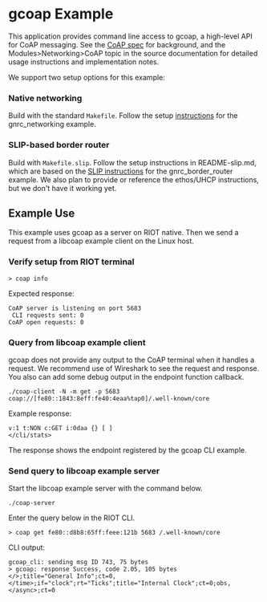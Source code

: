 # gcoap Example

This application provides command line access to gcoap, a high-level API for CoAP messaging. See the [CoAP spec][1] for background, and the Modules>Networking>CoAP topic in the source documentation for detailed usage instructions and implementation notes.

We support two setup options for this example:

### Native networking
Build with the standard `Makefile`. Follow the setup [instructions][2] for the gnrc_networking example.

### SLIP-based border router

Build with `Makefile.slip`. Follow the setup instructions in README-slip.md, which are based on the [SLIP instructions][3] for the gnrc_border_router example. We also plan to provide or reference the ethos/UHCP instructions, but we don't have it working yet.


## Example Use
This example uses gcoap as a server on RIOT native. Then we send a request from a libcoap example client on the Linux host.

### Verify setup from RIOT terminal

    > coap info

Expected response:

    CoAP server is listening on port 5683
     CLI requests sent: 0
    CoAP open requests: 0

### Query from libcoap example client
gcoap does not provide any output to the CoAP terminal when it handles a request. We recommend use of Wireshark to see the request and response. You also can add some debug output in the endpoint function callback.

    ./coap-client -N -m get -p 5683 coap://[fe80::1843:8eff:fe40:4eaa%tap0]/.well-known/core

Example response:

    v:1 t:NON c:GET i:0daa {} [ ]
    </cli/stats>

The response shows the endpoint registered by the gcoap CLI example.

### Send query to libcoap example server
Start the libcoap example server with the command below.

    ./coap-server

Enter the query below in the RIOT CLI.

    > coap get fe80::d8b8:65ff:feee:121b 5683 /.well-known/core

CLI output:

    gcoap_cli: sending msg ID 743, 75 bytes
    > gcoap: response Success, code 2.05, 105 bytes
    </>;title="General Info";ct=0,</time>;if="clock";rt="Ticks";title="Internal Clock";ct=0;obs,</async>;ct=0


[1]: https://tools.ietf.org/html/rfc7252    "CoAP spec"
[2]: https://github.com/RIOT-OS/RIOT/tree/master/examples/gnrc_networking    "instructions"
[3]: https://github.com/RIOT-OS/RIOT/tree/master/examples/gnrc_border_router    "SLIP instructions"
